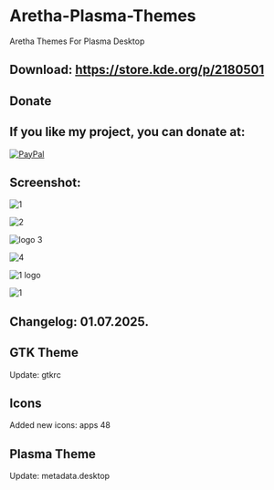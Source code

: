 # Aretha-Plasma-Themes
Aretha Themes For Plasma Desktop


Download: https://store.kde.org/p/2180501
------------------------------------------


<html>
  <head>
    <meta charset="utf-8" />
  </head>
  <body>
    <h2>Donate</h2>
    <h2>If you like my project, you can donate at:</h2>
    <a href="https://www.paypal.com/paypalme/VesnaLazic">
    <img src="PayPal.png" alt="PayPal" />
    </a>
  </body>
</html>


Screenshot:
-----------

![1](https://github.com/user-attachments/assets/4c5a4e57-94d4-40e8-93ca-3a8e24f443ee)

![2](https://github.com/user-attachments/assets/e46a5669-0cfb-47d0-a344-508cc3b47533)

![logo 3](https://github.com/user-attachments/assets/cbf6a9b7-b070-4612-a1df-fee3429f8312)

![4](https://github.com/user-attachments/assets/472d851a-53a5-42ec-ad17-b64b1939c6c3)

![1 logo](https://github.com/user-attachments/assets/1681b971-d79c-4f8b-bacf-ec0ab741d74c)

![1](https://github.com/user-attachments/assets/8c29832b-4054-45b9-b0b6-53a9a0016815)


Changelog: 01.07.2025.
----------------------

GTK Theme
---------

Update: gtkrc

Icons
-----

Added new icons: apps 48

Plasma Theme
------------

Update: metadata.desktop
